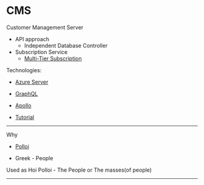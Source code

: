 ﻿# CMS
Customer Management Server

* API approach
    * Independent Database Controller
* Subscription Service
    * [Multi-Tier Subscription]('Subscription.md')


Technologies:

* [Azure Server]('')
* [GraphQL]('')
* [Apollo]('')

* [Tutorial]('https://www.youtube.com/watch?v=7R33hGFV4f0')


---

Why 
* [Polloi](https://en.wiktionary.org/wiki/%CF%80%CE%BF%CE%BB%CE%BB%CE%BF%CE%AF")


* Greek - People

Used as Hoi Polloi - The People or The masses(of people)

---
